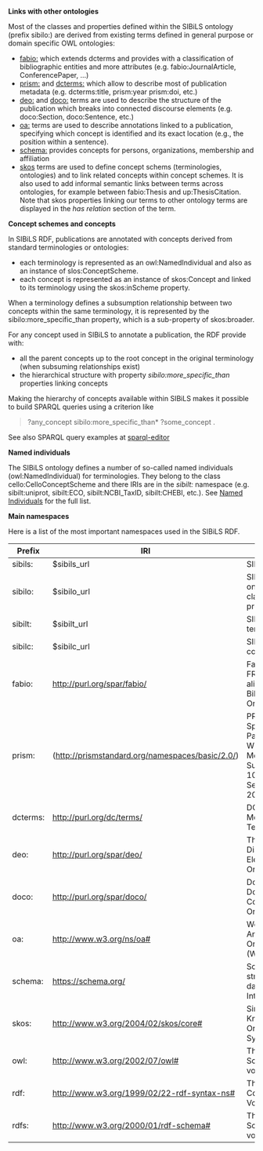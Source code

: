 **Links with other ontologies**

Most of the classes and properties defined within the SIBiLS ontology (prefix sibilo:) are derived from existing terms defined in general purpose or domain specific OWL ontologies:

* [fabio:](https://sparontologies.github.io/fabio/current/fabio.html) which extends dcterms and provides with a classification of bibliographic entities and more attributes (e.g. fabio:JournalArticle, ConferencePaper, ...)
* [prism:](https://www.w3.org/submissions/prism/) and [dcterms:](https://www.dublincore.org/specifications/dublin-core/dcmi-terms/) which allow to describe most of publication metadata (e.g. dcterms:title, prism:year prism:doi, etc.)
* [deo:](https://sparontologies.github.io/deo/current/deo.html) and [doco:](https://sparontologies.github.io/doco/current/doco.html) terms are used to describe the structure of the publication which breaks into connected discourse elements (e.g. doco:Section, doco:Sentence, etc.) 
* [oa:](https://www.w3.org/ns/oa#) terms are used to describe annotations linked to a publication, specifying which concept is identified and its exact location (e.g., the position within a sentence). 
* [schema:](https://schema.org/) provides concepts for persons, organizations, membership and affiliation
* [skos](https://www.w3.org/2004/02/skos/) terms are used to define concept schems (terminologies, ontologies) and to link related concepts within concept schemes. It is also used to add informal semantic links between terms across ontologies, for example between fabio:Thesis and up:ThesisCitation. Note that skos properties linking our terms to other ontology terms are displayed in the _has relation_ section of the term.


**Concept schemes and concepts**

In SIBiLS RDF, publications are annotated with concepts derived from standard terminologies or ontologies:

* each terminology is represented as an owl:NamedIndividual and also as an instance of slos:ConceptScheme. 
* each concept is represented as an instance of skos:Concept and linked to its terminology using the skos:inScheme property. 

When a terminology defines a subsumption relationship between two concepts within the same terminology, it is represented by the sibilo:more_specific_than property, which is a sub-property of skos:broader.

For any concept used in SIBiLS to annotate a publication, the RDF provide with:

* all the parent concepts up to the root concept in the original terminology (when subsuming relationships exist)
* the hierarchical structure with property _sibilo:more_specific_than_ properties linking concepts

Making the hierarchy of concepts available within SIBiLS makes it possible to build SPARQL queries using a criterion like 

> ?any_concept sibilo:more_specific_than* ?some_concept . 

See also SPARQL query examples at [sparql-editor](/sparql-editor) 


**Named individuals**

The SIBiLS ontology defines a number of so-called named individuals (owl:NamedIndividual) for terminologies. They belong to the class cello:CelloConceptScheme and there IRIs are  in the _sibilt:_ namespace (e.g. sibilt:uniprot, sibilt:ECO, sibilt:NCBI_TaxID, sibilt:CHEBI, etc.). See [Named Individuals](#namedindividuals) for the full list.


**Main namespaces**

Here is a list of the most important namespaces used in the SIBiLS RDF.  

| Prefix     | IRI        | Name |
|------------|------------|------|
| sibils:    | $sibils_url | SIBiLS data |
| sibilo:    | $sibilo_url | SIBiLS ontology classes and properties |
| sibilt:    | $sibilt_url | SIBiLS terminologies |
| sibilc:    | $sibilc_url | SIBiLS concepts |
| fabio:     | http://purl.org/spar/fabio/ | FaBiO, the FRBR-aligned Bibliographic Ontology |
| prism:     | (http://prismstandard.org/namespaces/basic/2.0/) | PRISM Specification Package - W3C Member Submission 10 September 2020 |
| dcterms:   | http://purl.org/dc/terms/ | DCMI Metadata Terms |
| deo:       | http://purl.org/spar/deo/ | The Discourse Elements Ontology |
| doco:      | http://purl.org/spar/doco/ | DoCO, the Document Components Ontology |
| oa:        | http://www.w3.org/ns/oa# | Web Annotation Ontology (W3C) |
| schema:    | https://schema.org/ | Schemas for structured data on the Internet |
| skos:      | http://www.w3.org/2004/02/skos/core# | Simple Knowledge Organization System |
| owl:       | http://www.w3.org/2002/07/owl# | The OWL 2 Schema vocabulary  |
| rdf:       | http://www.w3.org/1999/02/22-rdf-syntax-ns# | The RDF Concepts Vocabulary |
| rdfs:      | http://www.w3.org/2000/01/rdf-schema# | The RDF Schema vocabulary |









